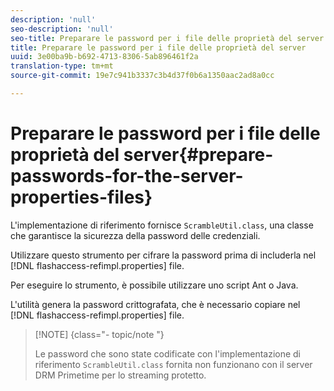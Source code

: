 ```yaml
---
description: 'null'
seo-description: 'null'
seo-title: Preparare le password per i file delle proprietà del server
title: Preparare le password per i file delle proprietà del server
uuid: 3e00ba9b-b692-4713-8306-5ab896461f2a
translation-type: tm+mt
source-git-commit: 19e7c941b3337c3b4d37f0b6a1350aac2ad8a0cc

---
```



# Preparare le password per i file delle proprietà del server{#prepare-passwords-for-the-server-properties-files}

L&#39;implementazione di riferimento fornisce `ScrambleUtil.class`, una classe che garantisce la sicurezza della password delle credenziali.

Utilizzare questo strumento per cifrare la password prima di includerla nel [!DNL flashaccess-refimpl.properties] file.

Per eseguire lo strumento, è possibile utilizzare uno script Ant o Java.

L&#39;utilità genera la password crittografata, che è necessario copiare nel [!DNL flashaccess-refimpl.properties] file.

>[!NOTE] {class=&quot;- topic/note &quot;}
>
>Le password che sono state codificate con l&#39;implementazione di riferimento `ScrambleUtil.class` fornita non funzionano con il server DRM Primetime per lo streaming protetto.
